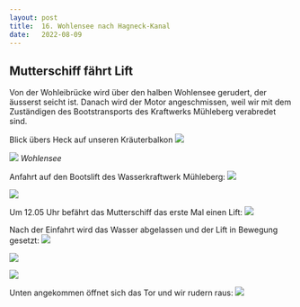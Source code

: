```yaml
---
layout: post
title:  16. Wohlensee nach Hagneck-Kanal
date:   2022-08-09
---
```


## Mutterschiff fährt Lift ##

Von der Wohleibrücke wird über den halben Wohlensee gerudert, der äusserst seicht ist.
Danach wird der Motor angeschmissen, weil wir mit dem Zuständigen des Bootstransports des Kraftwerks Mühleberg verabredet sind.

Blick übers Heck auf unseren Kräuterbalkon
![](/img/20220711_ms_res__7.jpg)

![](/img/20220711_ms_res__8.jpg)
*Wohlensee*

Anfahrt auf den Bootslift des Wasserkraftwerk Mühleberg:
![](/img/20220711_ms_res__9.jpg)

![](/img/20220711_ms_res__10.jpg)

Um 12.05 Uhr befährt das Mutterschiff das erste Mal einen Lift:
![](/img/20220711_ms_res__11.jpg) 

Nach der Einfahrt wird das Wasser abgelassen und der Lift in Bewegung gesetzt:
![](/img/20220711_ms_res__12.jpg)

![](/img/20220711_ms_res__13.jpg)

![](/img/20220711_ms_res__14.jpg)

Unten angekommen öffnet sich das Tor und wir rudern raus: 
![](/img/20220711_ms_res__15.jpg)

